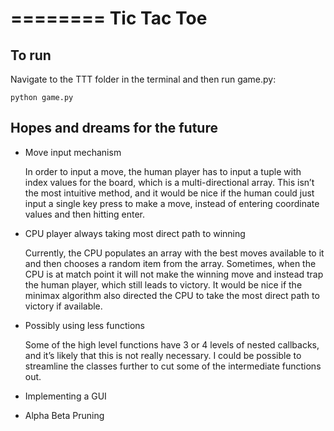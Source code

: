 ========
Tic Tac Toe
========

To run
--------

Navigate to the TTT folder in the terminal and then run game.py:

	python game.py

Hopes and dreams for the future
--------

* Move input mechanism

	In order to input a move, the human player has to input a tuple with index values for the board, which is a multi-directional array. This isn’t the most intuitive method, and it would be nice if the human could just input a single key press to make a move, instead of entering coordinate values and then hitting enter.

* CPU player always taking most direct path to winning

	Currently, the CPU populates an array with the best moves available to it and then chooses a random item from the array. Sometimes, when the CPU is at match point it will not make the winning move and instead trap the human player, which still leads to victory. It would be nice if the minimax algorithm also directed the CPU to take the most direct path to victory if available.

* Possibly using less functions

	Some of the high level functions have 3 or 4 levels of nested callbacks, and it’s likely that this is not really necessary. I could be possible to streamline the classes further to cut some of the intermediate functions out.

* Implementing a GUI
 
* Alpha Beta Pruning










